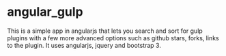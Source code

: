 # angular_gulp
This is a simple app in angularjs that lets you search and sort for gulp plugins with a few more advanced options such as github stars, forks, links to the plugin.  It uses angularjs, jquery and bootstrap 3.

